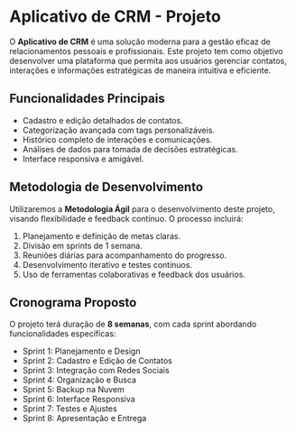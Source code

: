 # Aplicativo de CRM - Projeto

O **Aplicativo de CRM** é uma solução moderna para a gestão eficaz de relacionamentos pessoais e profissionais. Este projeto tem como objetivo desenvolver uma plataforma que permita aos usuários gerenciar contatos, interações e informações estratégicas de maneira intuitiva e eficiente.

## Funcionalidades Principais

- Cadastro e edição detalhados de contatos.
- Categorização avançada com tags personalizáveis.
- Histórico completo de interações e comunicações.
- Análises de dados para tomada de decisões estratégicas.
- Interface responsiva e amigável.

## Metodologia de Desenvolvimento

Utilizaremos a **Metodologia Ágil** para o desenvolvimento deste projeto, visando flexibilidade e feedback contínuo. O processo incluirá:

1. Planejamento e definição de metas claras.
2. Divisão em sprints de 1 semana.
3. Reuniões diárias para acompanhamento do progresso.
4. Desenvolvimento iterativo e testes contínuos.
5. Uso de ferramentas colaborativas e feedback dos usuários.

## Cronograma Proposto

O projeto terá duração de **8 semanas**, com cada sprint abordando funcionalidades específicas:

- Sprint 1: Planejamento e Design
- Sprint 2: Cadastro e Edição de Contatos
- Sprint 3: Integração com Redes Sociais
- Sprint 4: Organização e Busca
- Sprint 5: Backup na Nuvem
- Sprint 6: Interface Responsiva
- Sprint 7: Testes e Ajustes
- Sprint 8: Apresentação e Entrega

